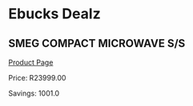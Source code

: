 
# Ebucks Dealz
## SMEG COMPACT MICROWAVE S/S
[Product Page](https://www.ebucks.com/web/shop/productSelected.do?prodId=225596802&catId=998409624)

Price: R23999.00

Savings: 1001.0


	